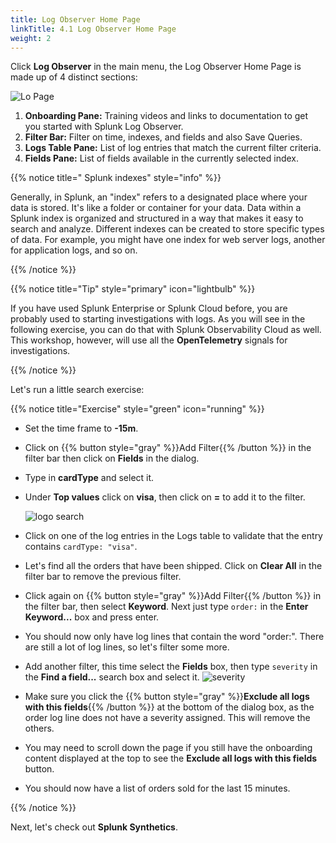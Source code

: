```yaml
---
title: Log Observer Home Page
linkTitle: 4.1 Log Observer Home Page
weight: 2
---
```


Click **Log Observer** in the main menu, the Log Observer Home Page is made up of 4 distinct sections:

![Lo Page](../images/log-observer-main.png)

1. **Onboarding Pane:** Training videos and links to documentation to get you started with Splunk Log Observer.
2. **Filter Bar:** Filter on time, indexes, and fields and also Save Queries.
3. **Logs Table Pane:** List of log entries that match the current filter criteria.
4. **Fields Pane:** List of fields available in the currently selected index.

{{% notice title=" Splunk indexes" style="info" %}}

Generally, in Splunk, an "index" refers to a  designated place where your data is stored. It's like a folder or container for your data. Data within a Splunk index is organized and structured in a way that makes it easy to search and analyze. Different indexes can be created to store specific types of data. For example, you might have one index for web server logs, another for application logs, and so on.

{{% /notice %}}

{{% notice title="Tip" style="primary" icon="lightbulb" %}}

If you have used Splunk Enterprise or Splunk Cloud before, you are probably used to starting investigations with logs. As you will see in the following exercise, you can do that with Splunk Observability Cloud as well. This workshop, however, will use all the **OpenTelemetry** signals for investigations.

{{% /notice %}}

Let's run a little search exercise:

{{% notice title="Exercise" style="green" icon="running" %}}

* Set the time frame to  **-15m**.
* Click on {{% button style="gray" %}}Add Filter{{% /button %}} in the filter bar then click on **Fields** in the dialog.
* Type in **cardType** and select it.
* Under **Top values** click on **visa**, then click on **=** to add it to the filter.

  ![logo search](../images/log-filter-bar.png?width=920px)

* Click on one of the log entries in the Logs table to validate that the entry contains `cardType: "visa"`.
* Let's find all the orders that have been shipped. Click on **Clear All** in the filter bar to remove the previous filter.
* Click again on {{% button style="gray" %}}Add Filter{{% /button %}} in the filter bar, then select **Keyword**. Next just type `order:` in the **Enter Keyword...** box and press enter.
* You should now only have log lines that contain the word "order:". There are still a lot of log lines, so let's filter some more.
* Add another filter, this time select the **Fields** box, then type `severity` in the **Find a field...** search box and select it.
  ![severity](../images/find-severity.png?width=15vw&classes=left) 
* Make sure you click the {{% button style="gray" %}}**Exclude all logs with this fields**{{% /button %}}  at the bottom of the dialog box, as the order log line does not have a severity assigned.  This will remove the others.
* You may need to scroll down the page if you still have the onboarding content displayed at the top to see the **Exclude all logs with this fields** button.
* You should now have a list of orders sold for the last 15 minutes.

{{% /notice %}}

Next, let's check out **Splunk Synthetics**.
